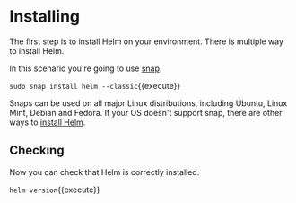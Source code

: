 # Installing

The first step is to install Helm on your environment.
There is multiple way to install Helm.

In this scenario you're going to use [snap](https://snapcraft.io/).

`sudo snap install helm --classic`{{execute}}

Snaps can be used on all major Linux distributions, including Ubuntu, Linux Mint, Debian and Fedora.
If your OS doesn't support snap, there are other ways to [install Helm](https://helm.sh/docs/intro/install/).

## Checking

Now you can check that Helm is correctly installed.

`helm version`{{execute}}


